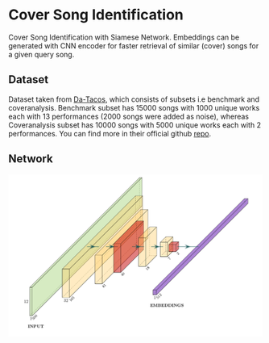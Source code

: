 # Cover Song Identification
Cover Song Identification with Siamese Network. Embeddings can be generated with CNN encoder for faster retrieval of similar (cover) songs for a given query song.

## Dataset
Dataset taken from [Da-Tacos](https://github.com/MTG/da-tacos), which consists of subsets i.e benchmark and coveranalysis. Benchmark subset has 15000 songs with 1000 unique works each with 13 performances (2000 songs were added as noise), whereas Coveranalysis subset has 10000 songs with 5000 unique works each with 2 performances. You can find more in their official github [repo](https://github.com/MTG/da-tacos).

## Network
![network](nn.png)